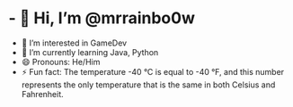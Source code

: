 # - 👋 Hi, I’m @mrrainbo0w
- 👀 I’m interested in GameDev
- 🌱 I’m currently learning Java, Python
- 😄 Pronouns: He/Him
- ⚡ Fun fact: The temperature -40 °C is equal to -40 °F, and this number represents the only temperature that is the same in both Celsius and Fahrenheit.

<!---
mrrainbo0w/mrrainbo0w is a ✨ special ✨ repository because its `README.md` (this file) appears on your GitHub profile.
You can click the Preview link to take a look at your changes.
--->
